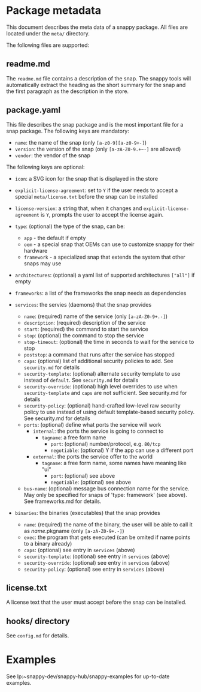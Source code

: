 # Package metadata

This document describes the meta data of a snappy package. All files
are located under the `meta/` directory.

The following files are supported:

## readme.md

The `readme.md` file contains a description of the snap. The snappy
tools will automatically extract the heading as the short summary for
the snap and the first paragraph as the description in the store.

## package.yaml

This file describes the snap package and is the most important file
for a snap package. The following keys are mandatory:

 * `name`: the name of the snap (only `[a-z0-9][a-z0-9+-]`)
 * `version`: the version of the snap (only `[a-zA-Z0-9.+~-]` are allowed)
 * `vendor`: the vendor of the snap

The following keys are optional:

 * `icon`: a SVG icon for the snap that is displayed in the store
 * `explicit-license-agreement`: set to `Y` if the user needs to accept a
   special `meta/license.txt` before the snap can be installed
 * `license-version`: a string that, when it changes and
   `explicit-license-agreement` is `Y`, prompts the user to accept the
   license again.
 * `type`: (optional) the type of the snap, can be:
   * `app` - the default if empty
   * `oem` - a special snap that OEMs can use to customize snappy for
             their hardware
   * `framework` - a specialized snap that extends the system that other
                   snaps may use

 * `architectures`: (optional) a yaml list of supported architectures
                    `["all"]` if empty
 * `frameworks`: a list of the frameworks the snap needs as dependencies

 * `services`: the servies (daemons) that the snap provides
   * `name`: (required) name of the service (only `[a-zA-Z0-9+.-]`)
   * `description`: (required) description of the service
   * `start`: (required) the command to start the service
   * `stop`: (optional) the command to stop the service
   * `stop-timeout`: (optional) the time in seconds to wait for the
                     service to stop
   * `poststop`: a command that runs after the service has stopped
   * `caps`: (optional) list of additional security policies to add.
             See `security.md` for details
   * `security-template`: (optional) alternate security template to use
                          instead of `default`. See `security.md` for details
   * `security-override`: (optional) high level overrides to use when
                          `security-template` and `caps` are not
                          sufficient.  See security.md for details
   * `security-policy`: (optional) hand-crafted low-level raw security
                        policy to use instead of using default
                        template-based  security policy. See
                        security.md for details
   * `ports`: (optional) define what ports the service will work
     * `internal`: the ports the service is going to connect to
       * `tagname`: a free form name
         * `port`: (optional) number/protocol, e.g. `80/tcp`
         * `negotiable`: (optional) Y if the app can use a different port
     * `external`: the ports the service offer to the world
       * `tagname`: a free form name, some names have meaning like "ui"
         * `port`: (optional) see above
         * `negotiable`: (optional) see above
   * `bus-name`: (optional) message bus connection name for the service.
     May only be specified for snaps of 'type: framework' (see above). See
     frameworks.md for details.

 * `binaries`: the binaries (executables) that the snap provides
   * `name`: (required) the name of the binary, the user will be able to
             call it as $name.$pkgname (only `[a-zA-Z0-9+.-]`)
   * `exec`: the program that gets executed (can be omited if name points
             to a binary already)
   * `caps`: (optional) see entry in `services` (above)
   * `security-template`: (optional) see entry in `services` (above)
   * `security-override`: (optional) see entry in `services` (above)
   * `security-policy`: (optional) see entry in `services` (above)

## license.txt

A license text that the user must accept before the snap can be
installed.

## hooks/ directory

See `config.md` for details.

# Examples

See lp:~snappy-dev/snappy-hub/snappy-examples for up-to-date examples.
